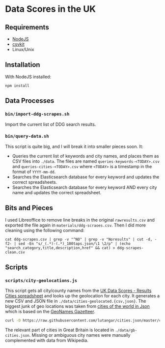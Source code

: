 # Data Scores in the UK

## Requirements

- [NodeJS](https://nodejs.org/)
- [csvkit](https://csvkit.readthedocs.io/en/1.0.3/index.html)
- Linux/Unix

## Installation

With NodeJS installed:

```
npm install
```

## Data Processes

### `bin/import-ddg-scrapes.sh`

Import the current list of DDG search results.

### `bin/query-data.sh`

This script is quite big, and I will break it into smaller pieces soon. It:

- Queries the current list of keywords  and city names, and places them as CSV
  files into `./data`. The  files are named `queries-keywords-<TODAY>.csv` and
  `queries-cities-<TODAY>.csv` where `<TODAY>` is a timestamp in the format of
  `YYYY-mm-dd`.
- Searches the Elasticsearch database for every keyword and updates the
  correct spreadsheets.
- Searches the Elasticsearch database for every keyword AND every city name
  and updates the correct spreadsheet.

## Bits and Pieces

I used Libreoffice to remove line breaks in the original `rawresults.csv` and
exported the file again in `materials/ddg-scraoes.csv`. Then I did more
cleaning using the following command:

    cat ddg-scrapes.csv | grep -v "^NO" | grep -v "Noresults" | cut -d, -f2- | sed -En "s/_(.*)-(.*)_100taps.json/\1 \2/p" | (echo "search_category,title,description,href" && cat) > ddg-scrapes-clean.csv

## Scripts

### `scripts/city-geolocations.js`

This script gets all city/county names from the [UK Data Scores - Results
Cities
spreadsheet](https://docs.google.com/spreadsheets/d/1KgkNPfNiVfxBm8lkVfU2OPyJtrGsQesYrY8t8xzilQU/edit#gid=1629766150)
and looks up the geolocation for each city. It generates a new CSV and JSON
file in `./data/cities-geolocated.{csv,json}`. The biggest junk of geo
locations was taken from [cities of the world in
Json](https://github.com/lutangar/cities.json) which is based on the [GeoNames
Gazetteer](http://download.geonames.org/export/dump/).

```sh
curl -O https://raw.githubusercontent.com/lutangar/cities.json/master/cities.json
```

The relevant part of cities in Great Britain is located in
`./data/gb-cities.json`. Missing or ambiguous city names were manually
complemented with data from Wikipedia.
